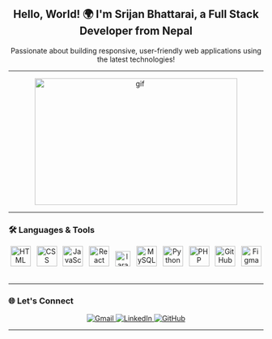 <h2 align="center">Hello, World! 🌍 I'm Srijan Bhattarai, a Full Stack Developer from Nepal</h2>

<p align="center">
  Passionate about building responsive, user-friendly web applications using the latest technologies!
</p>

---

<div align="center">
  
<img src ="https://user-images.githubusercontent.com/74038190/225813708-98b745f2-7d22-48cf-9150-083f1b00d6c9.gif" width="400" height="250" alt="gif">

---

<h3 align="left">🛠️ Languages & Tools</h3>
<div align="center">
  <img src="https://cdn.jsdelivr.net/gh/devicons/devicon/icons/html5/html5-original.svg" height="40" alt="HTML" /> &nbsp;
  <img src="https://cdn.jsdelivr.net/gh/devicons/devicon/icons/css3/css3-original.svg" height="40" alt="CSS" /> &nbsp;
  <img src="https://cdn.jsdelivr.net/gh/devicons/devicon/icons/javascript/javascript-original.svg" height="40" alt="JavaScript" /> &nbsp;
  <img src="https://cdn.jsdelivr.net/gh/devicons/devicon/icons/react/react-original.svg" height="40" alt="React" /> &nbsp;
  <img src="https://cdn.simpleicons.org/laravel/FF2D20" height="30" alt="laravel logo"/> &nbsp;
  <img src="https://cdn.jsdelivr.net/gh/devicons/devicon/icons/mysql/mysql-original.svg" height="40" alt="MySQL" /> &nbsp;
  <img src="https://cdn.jsdelivr.net/gh/devicons/devicon/icons/python/python-original.svg" height="40" alt="Python" /> &nbsp;
  <img src="https://cdn.jsdelivr.net/gh/devicons/devicon/icons/php/php-original.svg" height="40" alt="PHP" /> &nbsp;
  <img src="https://cdn.simpleicons.org/github/181717" height="40" alt="GitHub" /> &nbsp;
  <img src="https://cdn.simpleicons.org/figma/F24E1E" height="40" alt="Figma" /> &nbsp;
</div>

---

<h3 align="left">🌐 Let's Connect</h3>
<p align="center">
  <a href="mailto:srizenbhattarai@gmail.com" target="_blank">
    <img src="https://img.shields.io/badge/Gmail-D14836?style=for-the-badge&logo=gmail&logoColor=white" alt="Gmail" />
  </a>
  <a href="https://www.linkedin.com/in/srijan-bhattarai-9a5315285/" target="_blank">
    <img src="https://img.shields.io/badge/LinkedIn-0A66C2?style=for-the-badge&logo=linkedin&logoColor=white" alt="LinkedIn" />
  </a>
  <a href="https://github.com/srijanbhattarai" target="_blank">
    <img src="https://img.shields.io/badge/GitHub-181717?style=for-the-badge&logo=github&logoColor=white" alt="GitHub" />
  </a>
</p>

---



